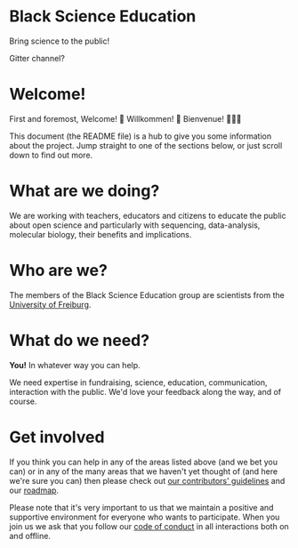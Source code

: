 Black Science Education
=======================

Bring science to the public!

Gitter channel?

# Welcome!

First and foremost, Welcome! 🎉 Willkommen! 🎊 Bienvenue! 🎈🎈🎈

This document (the README file) is a hub to give you some information about the project. Jump straight to one of the sections below, or just scroll down to find out more.

# What are we doing?

We are working with teachers, educators and citizens to educate the public about open science and particularly with sequencing, data-analysis, molecular biology, their benefits and implications.

# Who are we?

The members of the Black Science Education group are scientists from the [University of Freiburg](https://www.uni-freiburg.de/). 

# What do we need?

**You!** In whatever way you can help.

We need expertise in fundraising, science, education, communication, interaction with the public. We'd love your feedback along the way, and of course.

# Get involved

If you think you can help in any of the areas listed above (and we bet you can) or in any of the many areas that we haven't yet thought of (and here we're sure you can) then please check out [our contributors' guidelines](CONTRIBUTING.md) and our [roadmap](roadmap.md).

Please note that it's very important to us that we maintain a positive and supportive environment for everyone who wants to participate. When you join us we ask that you follow our [code of conduct](CODE_OF_CONDUCT.md) in all interactions both on and offline.


